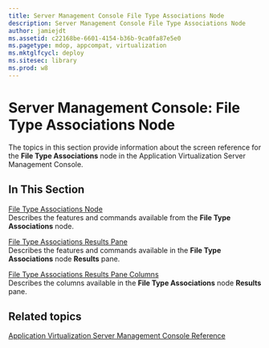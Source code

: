 ```yaml
---
title: Server Management Console File Type Associations Node
description: Server Management Console File Type Associations Node
author: jamiejdt
ms.assetid: c22168be-6601-4154-b36b-9ca0fa87e5e0
ms.pagetype: mdop, appcompat, virtualization
ms.mktglfcycl: deploy
ms.sitesec: library
ms.prod: w8
---
```



# Server Management Console: File Type Associations Node


The topics in this section provide information about the screen reference for the **File Type Associations** node in the Application Virtualization Server Management Console.

## In This Section


<a href="" id="file-type-associations-node"></a>[File Type Associations Node](file-type-associations-node.md)  
Describes the features and commands available from the **File Type Associations** node.

<a href="" id="file-type-associations-results-pane"></a>[File Type Associations Results Pane](file-type-associations-results-pane.md)  
Describes the features and commands available in the **File Type Associations** node **Results** pane.

<a href="" id="file-type-associations-results-pane-columns"></a>[File Type Associations Results Pane Columns](file-type-associations-results-pane-columns.md)  
Describes the columns available in the **File Type Associations** node **Results** pane.

## Related topics


[Application Virtualization Server Management Console Reference](application-virtualization-server-management-console-reference.md)

 

 





